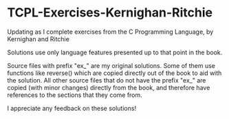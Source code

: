 # TCPL-Exercises-Kernighan-Ritchie
Updating as I complete exercises from the C Programming Language, by Kernighan and Ritchie

Solutions use only language features presented up to that point in the book.

Source files with prefix "ex_" are my original solutions. Some of them use functions like reverse() which are copied directly out of the book to aid with the solution. All other source files that do not have the prefix "ex_" are copied (with minor changes) directly from the book, and therefore have references to the sections that they come from.

I appreciate any feedback on these solutions!
